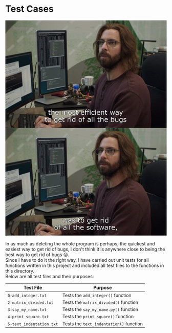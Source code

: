# Test Cases
![](https://github.com/Huclark/memes/blob/main/fixing%20bugs.jpg?raw=true)

In as much as deleting the whole program is perhaps, the quickest and easiest way to get rid of bugs, I don't think it is anywhere close to being the best way to get rid of bugs 😔.<br>
Since I have to do it the right way, I have carried out unit tests for all functions written in this project and included all test files to the functions in this directory.<br>
Below are all test files and their purposes:

| Test File | Purpose |
| --------- | ------- |
| `0-add_integer.txt` | Tests the `add_integer()` function |
| `2-matrix_divided.txt` | Tests the `matrix_divided()` function |
| `3-say_my_name.txt` | Tests the `say_my_name.py()` function |
| `4-print_square.txt` | Tests the `print_square()` function |
| `5-text_indentation.txt` | Tests the `text_indentation()` function |
